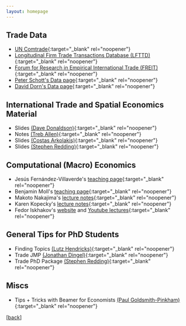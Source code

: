 ```yaml
---
layout: homepage
---
```


## Trade Data
* [UN Comtrade](https://comtrade.un.org){:target="_blank" rel="noopener"}
* [Longitudinal Firm Trade Transactions Database (LFTTD)](https://www.census.gov/programs-surveys/ces/data/restricted-use-data/longitudinal-firm-trade-transaction-database.html){:target="_blank" rel="noopener"}
* [Forum for Research in Empirical International Trade (FREIT)](https://www.freit.org/Resources.php){:target="_blank" rel="noopener"}
* [Peter Schott's Data page](https://sompks4.github.io/sub_data.html){:target="_blank" rel="noopener"}
* [David Dorn's Data page](http://ddorn.net/data.htm){:target="_blank" rel="noopener"}

## International Trade and Spatial Economics Material
* Slides [(Dave Donaldson)](https://dave-donaldson.com/teaching){:target="_blank" rel="noopener"}
* Notes [(Treb Allen)](https://sites.google.com/site/treballen/graduate-trade){:target="_blank" rel="noopener"}
* Slides [(Costas Arkolakis)](https://arkolakis.com/teaching){:target="_blank" rel="noopener"}
* Slides [(Stephen Redding)](http://www.princeton.edu/~reddings/spatialeconomics.htm){:target="_blank" rel="noopener"}

## Computational (Macro) Economics
* Jesús Fernández-Villaverde's [teaching page](https://www.sas.upenn.edu/~jesusfv/teaching.html){:target="_blank" rel="noopener"} 
* Benjamin Moll's [teaching page](https://benjaminmoll.com/lectures/){:target="_blank" rel="noopener"} 
* Makoto Nakajima's [lecture notes](https://makotonakajima.github.io/comp/){:target="_blank" rel="noopener"} 
* Karen Kopecky's [lecture notes](http://www.karenkopecky.net/Teaching/eco613614){:target="_blank" rel="noopener"}
* Fedor Iskhakov's [website](https://fedor.iskh.me/teaching) and [Youtube lectures](https://www.youtube.com/channel/UCHdkeCMms2wYqwDKHgHIsIA){:target="_blank" rel="noopener"}

## General Tips for PhD Students
* Finding Topics [(Lutz Hendricks)](https://lhendricks.org/graduate/dissertation_tips.html){:target="_blank" rel="noopener"}
* Trade JMP [(Jonathan Dingel)](https://tradediversion.net/tag/jmp/){:target="_blank" rel="noopener"}
* Trade PhD Package [(Stephen Redding)](http://www.princeton.edu/~reddings/TradePhd.htm){:target="_blank" rel="noopener"}

## Miscs
* Tips + Tricks with Beamer for Economists [(Paul Goldsmith-Pinkham)](https://paulgp.github.io/beamer_tips.pdf){:target="_blank" rel="noopener"}


[[back](./)]
